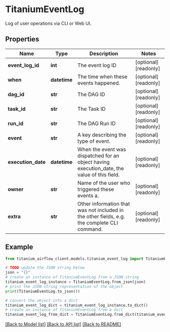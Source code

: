 # TitaniumEventLog

Log of user operations via CLI or Web UI.

## Properties

Name | Type | Description | Notes
------------ | ------------- | ------------- | -------------
**event_log_id** | **int** | The event log ID | [optional] [readonly] 
**when** | **datetime** | The time when these events happened. | [optional] [readonly] 
**dag_id** | **str** | The DAG ID | [optional] [readonly] 
**task_id** | **str** | The Task ID | [optional] [readonly] 
**run_id** | **str** | The DAG Run ID | [optional] [readonly] 
**event** | **str** | A key describing the type of event. | [optional] [readonly] 
**execution_date** | **datetime** | When the event was dispatched for an object having execution_date, the value of this field.  | [optional] [readonly] 
**owner** | **str** | Name of the user who triggered these events a. | [optional] [readonly] 
**extra** | **str** | Other information that was not included in the other fields, e.g. the complete CLI command.  | [optional] [readonly] 

## Example

```python
from titanium_airflow_client.models.titanium_event_log import TitaniumEventLog

# TODO update the JSON string below
json = "{}"
# create an instance of TitaniumEventLog from a JSON string
titanium_event_log_instance = TitaniumEventLog.from_json(json)
# print the JSON string representation of the object
print(TitaniumEventLog.to_json())

# convert the object into a dict
titanium_event_log_dict = titanium_event_log_instance.to_dict()
# create an instance of TitaniumEventLog from a dict
titanium_event_log_from_dict = TitaniumEventLog.from_dict(titanium_event_log_dict)
```
[[Back to Model list]](../README.md#documentation-for-models) [[Back to API list]](../README.md#documentation-for-api-endpoints) [[Back to README]](../README.md)


